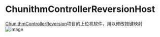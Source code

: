 # ChunithmControllerReversionHost
 [ChunithmControllerReversion](https://github.com/fangxx3863/ChunithmControllerReversion)项目的上位机软件，用以修改按键映射  
 ![image](https://user-images.githubusercontent.com/48589001/174819279-b126e2a4-ecf0-4bac-9959-3cc2d2d13013.png)
